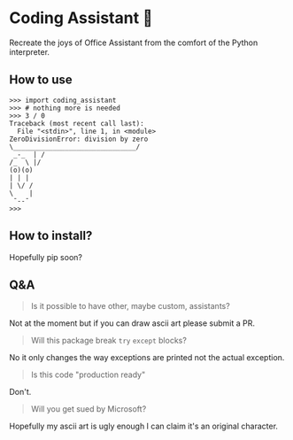 # Coding Assistant 📎

Recreate the joys of Office Assistant from the comfort of the Python interpreter.

## How to use

```python3
>>> import coding_assistant
>>> # nothing more is needed
>>> 3 / 0
Traceback (most recent call last):
  File "<stdin>", line 1, in <module>
ZeroDivisionError: division by zero
\_______________________________/
 _-_  | /
/_  \ |/
(o)(o)
| | |
| \/ /
\    |
 ¯--¯
>>>
```

## How to install?

Hopefully pip soon?

## Q&A

> Is it possible to have other, maybe custom, assistants?

Not at the moment but if you can draw ascii art please submit a PR.

> Will this package break `try` `except` blocks?

No it only changes the way exceptions are printed not the actual exception.

> Is this code "production ready"

Don't.

> Will you get sued by Microsoft?

Hopefully my ascii art is ugly enough I can claim it's an original character.
